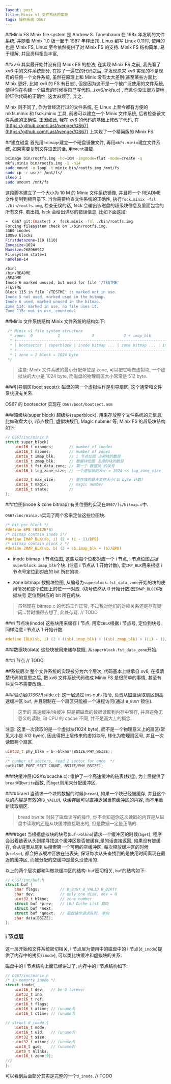 ```yaml
---
layout: post
title: Minix v1 文件系统的实现
tags: 操作系统 OS67
---
```

##Minix FS
Minix file system 是 Andrew S. Tanenbaum 在 198x 年发明的文件系统, 并随着 Minix 1.0 版一起于 1987 年释出[1], Linus 编写 Linux 0.11时, 使用的也是 Minix FS, Linux 至今依然提供了对 Minix FS 的支持. Minix FS 结构简单, 易于理解, 并且资料相当丰富, 

##xv 6
其实最开始并没有用 Minix FS 的想法, 在实现 Minix FS 之前, 我先看了 xv6 中的文件系统部分, 在抄了一遍它的代码之后, 才发现原来 xv6 实现的不是现有的任何一个文件系统, 虽然在原理上和 Minix 没有太大差别(甚至某些方面比 Minix 更好, 比如 xv6 的 FS 有日志), 但是因为这不是一个被广泛使用的文件系统, 使得你在构建一个磁盘的时候得自己写代码...(xv6/mkfs.c) , 而且你没法很方便地验证你代码的正确性, 这太麻烦了, 弃之.

Minix 则不同了, 作为曾经流行过的文件系统, 在 Linux 上至今都有方便的 mkfs.minix 和 fsck.minix 工具, 前者可以建立一个 Minix 文件系统, 后者检查该文件系统的正确性. 正因如此, 我在 xv6 的代码的基础上修改了代码, 在 [https://github.com/LastAvenger/OS67](https://github.com/LastAvenger/OS67) 上实现了一个精简版的 Minix FS.

##建立磁盘
首先用`bximage`建立一个硬盘镜像文件, 再用`mkfs.minix`建立文件系统, 如果需要复制文件进去的话, 用`mount`挂载.

```bash
bximage bin/rootfs.img -hd=10M -imgmode=flat -mode=create -q
mkfs.minix bin/rootfs.img -1 -n14
sudo mount -o loop -t minix bin/rootfs.img /mnt/fs
sudo cp -r usr/* /mnt/fs/
sleep 1
sudo umount /mnt/fs
```

这段脚本建立了一个大小为 10 M 的 Minix 文件系统镜像, 并且将一个 README 文件复制到根目录下.
当你需要检查文件系统的正确性, 执行`fsck.minix -fsl ./bin/rootfs.img`, 检查无误的话, fsck 会输出该磁盘的超级块信息及里面包含的所有文件.
若出错, fsck 会给出详尽的错误信息, 比如下面这段:

```bash
➜  OS67 git:(master) ✗  fsck.minix -fsl ./bin/rootfs.img
Forcing filesystem check on ./bin/rootfs.img.
3360 inodes
10080 blocks
Firstdatazone=110 (110)
Zonesize=1024
Maxsize=268966912
Filesystem state=1
namelen=14

/bin:
/bin/README
/README
Inode 6 marked unused, but used for file '/TESTME'
/TESTME
Block 115 in file `/TESTME' is marked not in use.
Inode 5 not used, marked used in the bitmap.
Inode 6 used, marked unused in the bitmap.
Zone 114: marked in use, no file uses it.
Zone 115: not in use, counted=1
```

##Minix 文件系统结构
Minix 文件系统的结构如下:

```c
 /* Minix v1 file system structure
  * zone:  0           1              2             2 + imap_blk        ...         ...
  * +--------------------------------------------------------------------------------------+
  * | bootsector | superblock | inode bitmap ... | zone bitmap ... | inodes ... | data ... | 
  * +--------------------------------------------------------------------------------------+
  * 1 zone = 2 block = 1024 byte
 */
```

> 注意: Minix 文件系统的最小分配单位是 zone, 可以把它叫做虚拟块, 一个虚拟块的大小是 1024 byte, 而磁盘的物理扇区大小常常是 512 byte.

###引导扇区(boot secotr): 
磁盘的第一个虚拟块作是引导扇区, 这个通常和文件系统没有关系.

OS67 的 bootsector 实现在 `OS67/boot/bootsect.asm`

###超级块(super block)
超级块(superblock), 用来存放整个文件系统的元信息, 比如磁盘大小, i节点数目, 虚拟块数目, Magic nubmer 等;
Minix FS 的超级块结构如下:

```c
// OS67/inc/minix.h
struct super_block{
    uint16_t ninodes;       // number of inodes
    uint16_t nzones;        // number of zones
    uint16_t imap_blk;      // i 节点位图 占用块的数目
    uint16_t zmap_blk;      // 数据块位图 占用的块的数目
    uint16_t fst_data_zone; // 第一个 数据块 的块号
    uint16_t log_zone_size; // 一个虚拟块的大小 = 1024 << log_zone_size

    uint32_t max_size;      // 能存放的最大文件大小(以 byte 计数)
    uint16_t magic;         // magic number
    uint16_t state;         // 
};
```

###位图(inode & zone bitmap)
有关位图的实现在`OS67/fs/bitmap.c`中.

`OS67/inc/minix.h`实现了两个宏来定位这些位图块.

```c
/* bit per block */
#define BPB (BSIZE*8)
/* bitmap contain inode i*/
#define IMAP_BLK(sb, i) (2 + (i - 1)/BPB)
/* bitmap contain block z */
#define ZMAP_BLK(sb, b) (2 + sb.imap_blk + (b)/BPB)
```

* inode bitmap: i 节点位图, 这些块每个位都对应一个 i 节点, i 节点位图占据 `superblock.imap_blk`个块.
(注意 i 节点从 1 开始计数), 宏`IMP_BLK`用来根据 i 节点号定位到对应的 bit 所在的块.

* zone bitmap: 数据块位图, 从编号为`superblock.fst_data_zone`开始的块的使用情况和这个位图上的位一一对应.
(块号依然从 0 开始计数)宏`ZMAP_BLOCK`根据块号 定位到对应的 bit 所在的块.

> 虽然现在 bitmap.c 的代码工作正常, 不过我对他们的对应关系还是存有疑问...暂时懒得去想了, 此处存疑. // TODO


###i 节点块(inode)
这些块用来储存 i 节点, 用宏`IBLK`根据 i 节点号, 定位到块号, 同样注意 i 节点从 1 开始计数.

```c
#define IBLK(sb, i) (2 + ((sb).imap_blk) + ((sb).zmap_blk) + ((i) - 1)/IPB)
```

###数据块(data)
这些块被用来储存数据, 从`superblock.fst_data_zone`开始.

###i 节点
// TODO

##系统层次
整个文件系统的实现被分为六个层次, 代码基本上继承自 xv6, 在摸清楚代码的意思之后, 把 xv6 文件系统代码改成 Minix FS 是很简单的事情, 甚至有些文件不需要改动...

###驱动层(OS67/fs/ide.c): 
这一层通过 ins outs 指令, 负责从磁盘读取扇区到高速缓冲区 `buf`, 并且限制在一个扇区只能被一个进程访问(通过 `B_BUSY` 锁住).

> 这里的 高速缓冲/块缓冲 只是把磁盘的数据读取到内存中暂存, 并且避免无意义的读取, 和 CPU 的 cache 不同, 并不是高大上的概念.

注意: 这里一次读取的是一个虚拟块(1024 byte), 而不是一个物理意义上的扇区(常见大小是 512 byee), 因此得把上层传来的虚拟块号, 转化为物理扇区号, 并且一次读取两个扇区.

```c
uint32_t phy_blkn = b->blkno*(BSIZE/PHY_BSIZE);
...
/* number of sectors, read 2 sector for once  */
outb(IDE_PORT_SECT_COUNT, BSIZE/PHY_BSIZE);  
```

###块缓冲层(OS/fs/bcache.c): 
维护了一个高速缓冲的链表(数组),  为上层提供了`bread`和`bwrite`函数, 而`bget`则用来分配缓冲区.

####braed
当请求一个块的数据的时候(`bread`), 如果一个块已经被缓存, 并且这个块的内容是有效的(`B_VAILD`), 块缓存层可以直接返回当前缓冲区的内容, 而不用重新读取扇区.

> bread bwrite 封装了磁盘读写的操作, 你不会知道你这次读取的内容是从磁盘中读取的还是从块缓冲直接取出的, 但是数据一定是正确的.

####bget
当根据虚拟块的块号(`buf->blkno`)请求一个缓冲区的时候(`bget`), 程序会沿着链表从头到尾寻找这个缓冲区是否被缓存,是的话直接返回, 如果没有被缓存, 会从链表从尾到头搜索第一个可用的空缓冲区, 每次释放缓冲区的时候(`brelse`), 都会把该缓冲区放在链表头, 保证每次从头查找到的是使用时间离现在最近的缓冲区, 而被分配的空缓冲是最久没使用的.

以上的两个层次都和叫做块缓冲区的结构: `buf`密切相关, `buf`的结构如下:

```c
// OS67/inc/buf.h
struct buf {
    char flags;         // B_BUSY B_VALID B_DIRTY
    char dev;           // only one disk, dev = 0
    uint32_t blkno;     // zone number 
    struct buf *prev;   // LRU Cache List 双向
    struct buf *next;
    struct buf *qnext;  // 磁盘操作请求队列, 单向
    char data[BSIZE];
};
```

### i 节点层
这一层开始和文件系统密切相关, i 节点层为使用中的磁盘中的 i 节点(`d_inode`)提供了内存中的拷贝(`inode`), 可以类比块缓冲和虚拟块的关系.

磁盘中的 i 节点结构上面已经讲过了, 内存中的 i 节点结构如下: 

```c
// OS67/inc/minix.h
/* in-memorty inode */
struct inode{
    uint16_t dev;   // be 0 forever
    uint32_t ino;
    uint16_t ref;
    uint16_t flags;
    uint16_t atime; // (unused)
    uint16_t ctime; // (unused)
    
// struct d_inode {
    uint16_t mode;
    uint16_t uid;   // (unused)
    uint32_t size;
    uint32_t mtime; // (unused)
    uint8_t gid;    // (unused)
    uint8_t nlinks;
    uint16_t zone[9];
//}
};
```

可以看到后面部分其实是完整的一个`d_inode`.
// TODO




